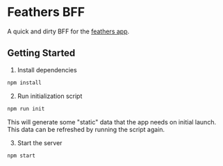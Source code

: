 # Feathers BFF

A quick and dirty BFF for the [feathers app](../).

## Getting Started

1. Install dependencies

```bash
npm install
```

2. Run initialization script

```bash
npm run init
```

This will generate some "static" data that the app needs on initial launch. This data can be refreshed by running the script again.

3. Start the server

```bash
npm start
```
